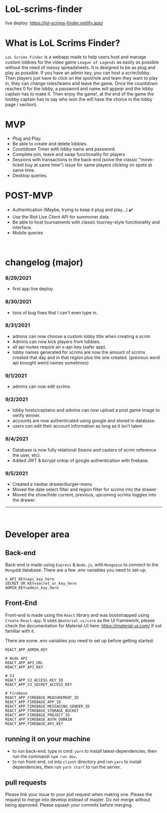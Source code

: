 # LoL-scrims-finder

live deploy: https://lol-scrims-finder.netlify.app/

# What is LoL Scrims Finder?

`LoL Scrims Finder` is a webapp made to help users host and manage custom lobbies for the video game `League of Legends` as easily as possible without the need of
messy spreadsheets. It is designed to be as plug and play as possible.
If you have an admin key, you can host a scrim/lobby. Then players just have to click on the spot/role and team they want to play in, they can change roles/teams and leave the game. Once the countdown reaches 0 for the lobby, a password and name will appear and the lobby captain has to make it. Then enjoy the game!, at the end of the game the loobby captain has to say who won (he will have the choice in the lobby page / section).

# MVP

- Plug and Play.
- Be able to create and delete lobbies.
- Countdown Timer with lobby name and password.
- Complete join, leave and swap functionality for players
- Sessions with transactions in the back-end (solve the classic "move-ticket buy at same time") issue for same players clicking on spots at same time.
- Desktop queries.

# POST-MVP

- Authentication (Maybe, trying to keep it plug and play...) ✔️
- Use the Riot Live Client API for summoner data.
- Be able to host tournaments with classic tourney-style functionality and interface.
- Mobile queries

<br />

# changelog (major)

### 8/29/2021

- first app live deploy

### 8/30/2021

- tons of bug fixes that I can't even type in.

### 8/31/2021

- admins can now choose a custom lobby title when creating a scrim
- Admins can now kick players from lobbies.
- all api routes require an x-api-key (safer app).
- lobby names generated for scrims are now the amount of scrims created that day and in that region plus the one created. (previous word api brought weird names sometimes)

### 9/1/2021

- admins can now edit scrims.

### 9/2/2021

- lobby hosts/captains and admins can now upload a post game image to verify winner.
- accounts are now authenticated using google and stored in database.
- users can edit their account information as long as it isn't taken

### 9/4/2021
- Database is now fully relational (teams and casters of scrim reference the user, etc).
- Added JWT & bcrypt ontop of google authentication with firebase.

### 9/5/2021
- Created a navbar drawer/burger-menu
- Moved the date select filter and region filter for scrims into the drawer
- Moved the show/hide current, previous, upcoming scrims toggles into the drawer.

---

<br />

# Developer area

## Back-end

Back-end is made using `Express` & `Node.js`, with `Mongoose` to connect to the `MongoDB` database.
There are a few .env variables you need to set-up.

```
X_API_KEY=api_key_here
SECRET_OR_KEY=secret_or_key_here
ADMIN_KEY=admin_key_here
```

## Front-End

Front-end is made using the `React` library and was bootstrapped using `Create-React-App`. It uses `@material-ui/core` as the UI framework, please check the documentation for Material-UI here: https://material-ui.com/ if not familiar with it.

There are some .env variables you need to set up before getting started:
```
REACT_APP_ADMIN_KEY

# Node API
REACT_APP_API_URL
REACT_APP_API_KEY

# S3
REACT_APP_S3_ACCESS_KEY_ID
REACT_APP_S3_SECRET_ACCESS_KEY

# Firebase
REACT_APP_FIREBASE_MEASUREMENT_ID
REACT_APP_FIREBASE_APP_ID
REACT_APP_FIREBASE_MESSAGING_SENDER_ID
REACT_APP_FIREBASE_STORAGE_BUCKET
REACT_APP_FIREBASE_PROJECT_ID
REACT_APP_FIREBASE_AUTH_DOMAIN
REACT_APP_FIREBASE_API_KEY
```


## running it on your machine
- to run back-end, type in cmd: `yarn` to install latest-dependencies, then run the command: `npm run dev`.
- to run front-end, cd into `client` directory and run `yarn` to install dependencies, then run `yarn start` to run the server.


## pull requests
Please link your issue to your pull request when making one. Please the request to merge into develop instead of master.
Do not merge without being approved.
Please squash your commits before merging.

